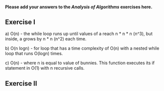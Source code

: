 #### Please add your answers to the ***Analysis of  Algorithms*** exercises here.

## Exercise I

a) O(n) - the while loop runs up until values of a reach n * n * n (n^3), but inside, a grows by n * n (n^2) each time.

b) O(n logn) - for loop that has a time complexity of O(n) with a nested while loop that runs O(logn) times.

c) O(n) - where n is equal to value of bunnies. This function executes its if statement in O(1) with n recursive calls.

## Exercise II
